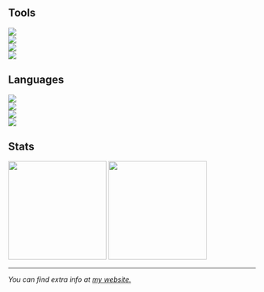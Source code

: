 ## Tools

<a href="https://windows.com"><img src="https://shields.io/static/v1?label=windows%2010&message=stable&labelColor=272727&color=0078D6&style=for-the-badge&logo=windows"></a>  
<a href="https://vscodium"><img src="https://shields.io/static/v1?label=vscodium&message=stable&labelColor=272727&color=007ACC&style=for-the-badge&logo=visualstudiocode"></a>  
<a href="https://firefox.com"><img src="https://shields.io/static/v1?label=firefox&message=stable&labelColor=272727&color=FF7139&style=for-the-badge&logo=firefoxbrowser"></a>  
<a href="https://github.com"><img src="https://shields.io/static/v1?label=github&message=akisblack&labelColor=272727&color=181717&style=for-the-badge&logo=github"></a>

## Languages

<a href="https://https://html.spec.whatwg.org"><img src="https://shields.io/static/v1?label=html&message=5&labelColor=272727&color=E34F26&style=for-the-badge&logo=html5"></a>  
<a href="https://https://www.w3.org/TR/CSS/#css"><img src="https://shields.io/static/v1?label=css&message=3&labelColor=272727&color=1572B6&style=for-the-badge&logo=css3"></a>  
<a href="https://svelte.dev"><img src="https://shields.io/static/v1?label=svelte&message=3&labelColor=272727&color=FF3E00&style=for-the-badge&logo=svelte"></a>  
<a href="https://daringfireball.net/projects/markdown"><img src="https://shields.io/static/v1?label=markdown&message=1&labelColor=272727&color=000000&style=for-the-badge&logo=markdown"></a>

## Stats

<img src="https://github-readme-stats.vercel.app/api?username=akisblack&count_private=true&show_icons=true&theme=dark" height="200px">
<img src="https://github-readme-stats.vercel.app/api/top-langs/?username=akisblack&layout=compact&langs_count=10&theme=dark" height="200px">

<hr>

<i>You can find extra info at <a href="https://akisblack.github.io">my website.</a></i>
